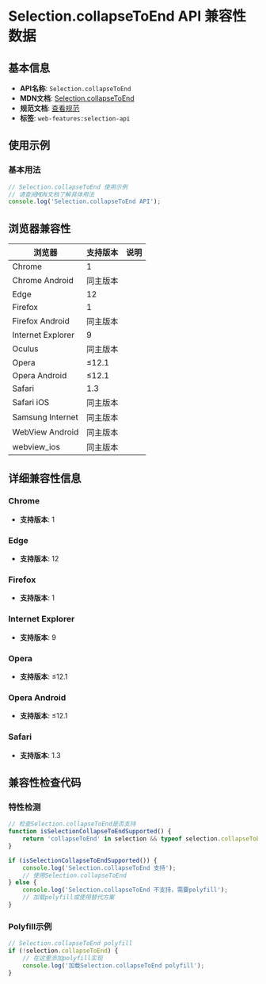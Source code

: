 # Selection.collapseToEnd API 兼容性数据

## 基本信息

- **API名称**: `Selection.collapseToEnd`
- **MDN文档**: [Selection.collapseToEnd](https://developer.mozilla.org/docs/Web/API/Selection/collapseToEnd)
- **规范文档**: [查看规范](https://w3c.github.io/selection-api/#dom-selection-collapsetoend)
- **标签**: `web-features:selection-api`

## 使用示例

### 基本用法

```javascript
// Selection.collapseToEnd 使用示例
// 请查阅MDN文档了解具体用法
console.log('Selection.collapseToEnd API');
```

## 浏览器兼容性

| 浏览器 | 支持版本 | 说明 |
|--------|----------|------|
| Chrome | 1 |  |
| Chrome Android | 同主版本 |  |
| Edge | 12 |  |
| Firefox | 1 |  |
| Firefox Android | 同主版本 |  |
| Internet Explorer | 9 |  |
| Oculus | 同主版本 |  |
| Opera | ≤12.1 |  |
| Opera Android | ≤12.1 |  |
| Safari | 1.3 |  |
| Safari iOS | 同主版本 |  |
| Samsung Internet | 同主版本 |  |
| WebView Android | 同主版本 |  |
| webview_ios | 同主版本 |  |

## 详细兼容性信息

### Chrome

- **支持版本**: 1

### Edge

- **支持版本**: 12

### Firefox

- **支持版本**: 1

### Internet Explorer

- **支持版本**: 9

### Opera

- **支持版本**: ≤12.1

### Opera Android

- **支持版本**: ≤12.1

### Safari

- **支持版本**: 1.3

## 兼容性检查代码

### 特性检测

```javascript
// 检查Selection.collapseToEnd是否支持
function isSelectionCollapseToEndSupported() {
    return 'collapseToEnd' in selection && typeof selection.collapseToEnd === 'function';
}

if (isSelectionCollapseToEndSupported()) {
    console.log('Selection.collapseToEnd 支持');
    // 使用Selection.collapseToEnd
} else {
    console.log('Selection.collapseToEnd 不支持，需要polyfill');
    // 加载polyfill或使用替代方案
}
```

### Polyfill示例

```javascript
// Selection.collapseToEnd polyfill
if (!selection.collapseToEnd) {
    // 在这里添加polyfill实现
    console.log('加载Selection.collapseToEnd polyfill');
}
```

